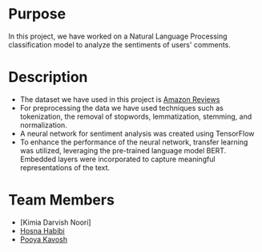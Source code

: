 # Purpose
In this project, we have worked on a Natural Language Processing classification model to analyze the sentiments of users' comments.

# Description
- The dataset we have used in this project is [Amazon Reviews](https://s3.amazonaws.com/amazon-reviews-pds/tsv/amazon_reviews_us_Watches_v1_00.tsv.gz)
- For preprocessing the data we have used techniques such as tokenization, the removal of stopwords, lemmatization, stemming, and normalization.
- A neural network for sentiment analysis was created using TensorFlow
- To enhance the performance of the neural network, transfer learning was utilized, leveraging the pre-trained language model BERT. Embedded layers were incorporated   to capture meaningful representations of the text.

# Team Members
- [Kimia Darvish Noori]
- [Hosna Habibi](https://github.com/HosnawHb)
- [Pooya Kavosh](https://github.com/Jarvis017)
